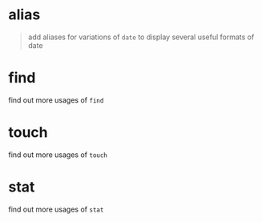 # alias
> add aliases for variations of `date` to display several useful formats of date

# find
find out more usages of `find`

# touch
find out more usages of `touch`

# stat
find out more usages of `stat`

